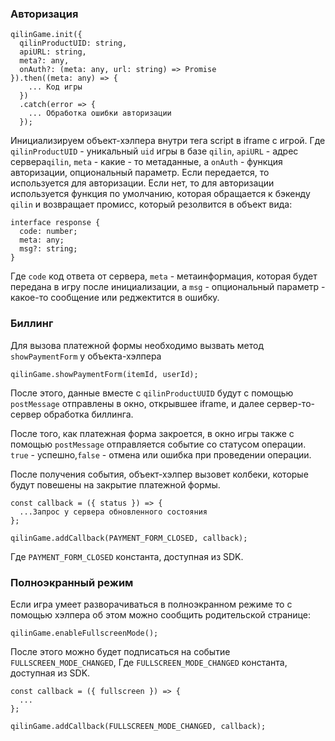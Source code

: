 ### Авторизация

```
qilinGame.init({
  qilinProductUID: string,
  apiURL: string,
  meta?: any,
  onAuth?: (meta: any, url: string) => Promise
}).then((meta: any) => {
    ... Код игры
  })
  .catch(error => {
    ... Обработка ошибки авторизации
  });
```

Инициализируем объект-хэлпера внутри тега script в iframe с игрой.
Где `qilinProductUID` - уникальный `uid` игры в базе `qilin`,
`apiURL` - адрес сервера`qilin`,
`meta` - какие - то метаданные,
а `onAuth` - функция авторизации, опциональный параметр. Если передается, то используется для авторизации. Если нет, то для авторизации используется функция по умолчанию, которая обращается к бэкенду `qilin` и возвращает промисс, который резолвится в объект вида:

```
interface response {
  code: number;
  meta: any;
  msg?: string;
}
```
Где `code` код ответа от сервера, `meta` - метаинформация, которая будет передана в игру после инициализации, а `msg` - опциональный параметр - какое-то сообщение или реджектится в ошибку.

### Биллинг

Для вызова платежной формы необходимо вызвать метод `showPaymentForm` у объекта-хэлпера

```
qilinGame.showPaymentForm(itemId, userId);
```

После этого, данные вместе с `qilinProductUUID` будут с помощью `postMessage` отправлены в окно, открывшее iframe, и далее сервер-то-сервер обработка биллинга.

После того, как платежная форма закроется, в окно игры также с помощью `postMessage` отправляется событие со статусом операции. `true` - успешно,`false` - отмена или ошибка при проведении операции.

После получения события, объект-хэлпер вызовет колбеки, которые будут повешены на закрытие платежной формы.

```
const callback = ({ status }) => {
  ...Запрос у сервера обновленного состояния
};

qilinGame.addCallback(PAYMENT_FORM_CLOSED, callback);
```

Где `PAYMENT_FORM_CLOSED` константа, доступная из SDK.

### Полноэкранный режим

Если игра умеет разворачиваться в полноэкранном режиме то с помощью хэлпера об этом можно сообщить родительской странице:

```
qilinGame.enableFullscreenMode();
```

После этого можно будет подписаться на событие `FULLSCREEN_MODE_CHANGED`, Где `FULLSCREEN_MODE_CHANGED` константа, доступная из SDK.

```
const callback = ({ fullscreen }) => {
  ...
};

qilinGame.addCallback(FULLSCREEN_MODE_CHANGED, callback);
```
